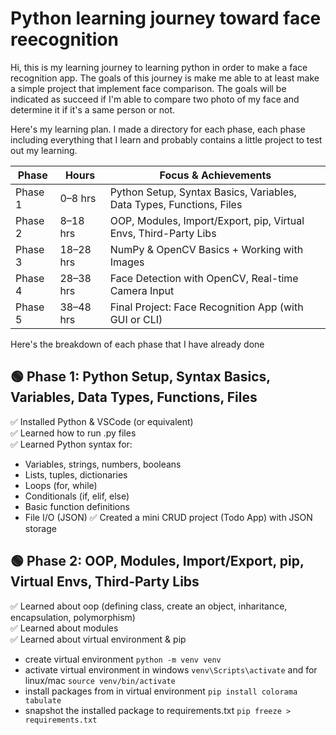 # Python learning journey toward face reecognition

Hi, this is my learning journey to learning python in order to make a face recognition app. The goals of this journey is make me able to at least make a simple project that implement face comparison. The goals will be indicated as succeed if I'm able to compare two photo of my face and determine it if it's a same person or not.

Here's my learning plan. I made a directory for each phase, each phase including everything that I learn and probably contains a little project to test out my learning.


| Phase   | Hours     | Focus & Achievements                                                 |
| ------- | --------- | -------------------------------------------------------------------- |
| Phase 1 | 0–8 hrs   | Python Setup, Syntax Basics, Variables, Data Types, Functions, Files |
| Phase 2 | 8–18 hrs  | OOP, Modules, Import/Export, pip, Virtual Envs, Third-Party Libs     |
| Phase 3 | 18–28 hrs | NumPy & OpenCV Basics + Working with Images                          |
| Phase 4 | 28–38 hrs | Face Detection with OpenCV, Real-time Camera Input                   |
| Phase 5 | 38–48 hrs | Final Project: Face Recognition App (with GUI or CLI)                |


Here's the breakdown of each phase that I have already done

## 🟢 Phase 1: Python Setup, Syntax Basics, Variables, Data Types, Functions, Files
✅ Installed Python & VSCode (or equivalent) <br>
✅ Learned how to run .py files <br>
✅ Learned Python syntax for: <br>
- Variables, strings, numbers, booleans
- Lists, tuples, dictionaries
- Loops (for, while)
- Conditionals (if, elif, else)
- Basic function definitions
- File I/O (JSON)
✅ Created a mini CRUD project (Todo App) with JSON storage

## 🟢 Phase 2: OOP, Modules, Import/Export, pip, Virtual Envs, Third-Party Libs
✅ Learned about oop (defining class, create an object, inharitance, encapsulation, polymorphism) <br>
✅ Learned about modules <br>
✅ Learned about virtual environment & pip <br>
- create virtual environment `python -m venv venv`
- activate virtual environment in windows `venv\Scripts\activate` and for linux/mac `source venv/bin/activate`
- install packages from in virtual environment `pip install colorama tabulate`
- snapshot the installed package to requirements.txt `pip freeze > requirements.txt`